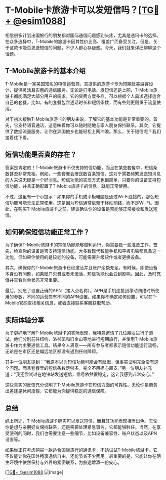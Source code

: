 # T-Mobile卡旅游卡可以发短信吗？[[TG💪+ @esim1088](https://t.me/s/esim1088)]

相信很多计划出国旅行的朋友都对国际通信问题感到头疼，尤其是通讯卡的选择。在众多选择中，T-Mobile的旅游卡因其性价比高、覆盖广而备受关注。但是，关于这款卡能否发送短信的问题，不少人都心存疑惑。今天，我们就来详细聊聊这个话题。

## T-Mobile旅游卡的基本介绍

T-Mobile是一家美国知名的电信运营商，其提供的旅游卡专为短期赴美游客设计，提供灵活且实惠的通信服务。无论是打电话、发短信还是上网，T-Mobile旅游卡都能满足大部分用户的需求。它的资费方案多样，可以根据个人需求选择适合自己的套餐。比如，有的套餐包含通话时长和短信条数，而有些则更侧重于流量使用。

对于初次接触T-Mobile旅游卡的朋友来说，了解它的基本功能是非常重要的。首先，它支持语音通话，这意味着你可以随时随地与家人朋友保持联系。其次，它提供了数据流量服务，让你在异国他乡也能轻松上网冲浪。那么，关于短信呢？我们接着往下看。

## 短信功能是否真的存在？

答案是肯定的！T-Mobile旅游卡不仅支持短信功能，而且在某些套餐中，短信条数甚至非常充裕。例如，一些套餐会赠送数百条短信，这对于需要频繁发送短消息的人来说无疑是一个好消息。短信功能的实现方式也很简单，只要你的设备支持短信功能，并且正确配置了T-Mobile旅游卡的信息，就能正常使用。

不过，这里有一个小提示：如果你的手机或平板电脑是通过Wi-Fi连接的，那么短信功能可能无法正常使用。这是因为短信通常依赖于移动网络，而不是Wi-Fi。因此，在购买T-Mobile旅游卡之前，建议确认你的设备是否能够正常接收和发送短信。

## 如何确保短信功能正常工作？

为了确保T-Mobile旅游卡的短信功能能够顺利运行，你需要做一些准备工作。首先，检查你的设备是否支持短信功能。大多数现代智能手机和平板电脑都具备这一功能，但如果你使用的是较老的设备，可能需要升级软件或者更换设备。

其次，确保你的T-Mobile旅游卡已经激活并且账户余额充足。有时候，即使设备本身没有问题，如果账户欠费或者未激活，短信功能也会受到影响。因此，及时充值并查看账单状态非常重要。

最后，别忘了设置正确的APN（接入点名称）。APN是手机连接到移动网络时所使用的参数，不同的运营商有不同的APN设置。如果你不确定如何设置，可以在T-Mobile官网查找相关信息，或者直接联系客服获取帮助。

## 实际体验分享

为了更好地了解T-Mobile旅游卡的实际表现，我特意邀请了几位朋友进行了测试。他们分别前往纽约、洛杉矶和旧金山等地进行短期旅行，并使用T-Mobile旅游卡作为主要通信工具。结果令人满意——所有参与者都表示短信功能运行流畅，无论是在市区还是偏远地区都没有遇到任何障碍。

其中一位朋友提到：“我原本以为短信功能可能会有延迟，但事实证明完全没有这个问题。而且套餐里的短信条数足够多，完全不用担心超支。”另一位朋友补充道：“我还尝试过在地铁站发送短信，信号依然很稳定，这让我感到非常安心。”

这些真实的反馈充分说明了T-Mobile旅游卡在短信方面的可靠性。无论你是商务出差还是休闲度假，它都能为你提供稳定的通信保障。

## 总结

综上所述，T-Mobile旅游卡确实可以发送短信，而且其功能表现相当出色。无论你是想与亲朋好友保持联系，还是需要处理紧急事务，它都能够胜任。当然，在享受便利的同时，我们也需要注意一些细节，比如设备兼容性、账户状态以及APN设置等。

如果你正在考虑购买一款适合国际旅行的通讯卡，不妨试试T-Mobile旅游卡。它不仅能让你在国外畅享通信自由，还能节省不少费用。最重要的是，它能让你在陌生环境中依然保持与外界的紧密联系，为旅途增添一份安心。

[[TG💪+ @esim1088](https://t.me/s/esim1088) ![Image](https://i.postimg.cc/4NQfJmqS/Snipaste-2025-05-13-00-14-12.png)]